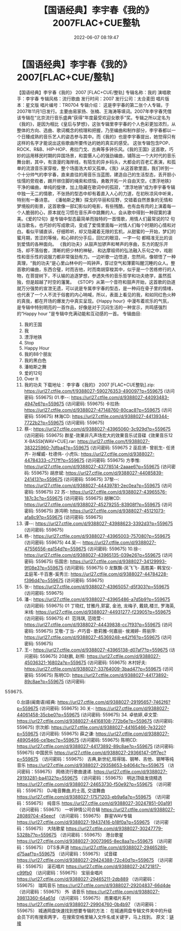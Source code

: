 ﻿---
title: 【国语经典】李宇春《我的》2007FLAC+CUE整轨
date: 2022-06-07 08:19:47
categories: APE、FLAC、MP3
tags: 华语中文
---
# 【国语经典】李宇春《我的》2007[FLAC+CUE/整轨]

【国语经典】李宇春《我的》 2007
[FLAC+CUE/整轨]
专辑名称：我的
演唱歌手：李宇春
专辑风格：流行歌曲
发行时间：2007
发行公司：太合麦田
唱片版本：星文版
唱片编号：TR0704
专辑介绍：
这是李宇春的第二张个人专辑，于2007年11月1日发行。主要由易家扬、张楠、王海涛等填词。2007年李宇春凭借该专辑在“北京流行音乐盛典”获得“年度最受欢迎女歌手”奖。专辑之所以定名为《我的》，是因为相比《皇后与梦想》，这张专辑里李宇春的个人色彩更加浓烈，从整体的方向、选曲、歌词概念的梳理和把握，乃至编曲和制作部分，李宇春都以一个日臻成熟的音乐艺人的姿态参与其中。而《我的》也是李宇春提出，她觉得只有这样的名字才能说出这些歌曲所要传达的她的真实的感受。
这张专辑包含POP、ROCK、R&B、HIP-HOP、弗拉门戈、古典等多钟乐风。《我的王国》这首歌，巧妙的运用移民时期的异国场景，和震慑人心的强劲编曲，铺陈出一个大时代的音乐舞台剧，其中，有浪漫的海岸线，有陌生的异乡码头，大都会的百老汇表演，和孤单的流浪音乐家穿梭，整个场面浩大却又孤单。《我》从这首歌里面，我们听到一个十分帅气的李宇春，直来直往的用音乐当蓝图，建造自己的生活型态，丢开胆小怯懦的旁观者，踢开绑住脚的绳索和烦恼，勇敢开拓一片自由天空。《漂浮地铁》干净的编曲，单纯的旋律，加上隐藏在歌词中的孤寂，“漂浮地铁”成为李宇春专辑中独一无二的情歌，不张扬的型态中却有着直入人心的力道，在初秋凉风中听来，特别有一番诗意。
《潘帕斯之舞》探戈的华丽和狂野，交错着自然景象的无情和梦境般的街景，这首歌像一部幻影似的电影，有些残酷，也有血有肉的上演着每一个人脆弱的心，原本就在习惯在音乐声中跳舞的人，会从歌中得到一种寂寞的凄美。《爱的12句》是专辑中型态最简单而独特的一首情歌，用情人们最常说的12
句话当歌名，也巧妙的写成歌词，变成了爱情里面每一对情人们每个时期的心情和对白。看似平铺直诉，仔细聆听，却又隐藏着无限的玄机，从甜蜜的一开始，梦幻的蜜月期，苦涩的等候，和心碎的分手后，回忆的眼泪，一字一句
都精准无比的谈到爱情的各种面向。
《我的功夫》从鼓声加锣声和琴声的序曲，东方的配乐开场，却不落俗套，清晰的把少林的神秘，
和达摩祖师的弘法融入乐句之中，戏剧性和音乐性的说服力都非常强劲有力。一边听歌一边悟道，忽然间，像顿悟了一种真理，“我的功夫“是心里山林中的一鸣钟声，穿过空气和薄雾叫醒沉睡的众人。整首歌的编曲，东西合璧，时而吉他，时而南胡穿梭其中，似乎是一个苦练修行的人物，在菩提树下，不认输的追逐梦想，参透失传的音乐哲学和功夫绝学，虽然孤独，但是超越了时空的藩篱。
《STOP》从第一个音符和鼓声开始，这首歌的劲道就万分强势的宣泄无遗，可以说是专属李宇春的型态，是一种闷在骨子里的情绪，也代表了一个人不流于俗套的内心呐喊，所以，表面上看见的我，和如同红色火种的真我，都在开场的爆发力中真实呈现。《Happy
hour》中漫布着欢乐的气氛，是专辑中特别明亮的一首作品，好像是对于沉闷生活的一种宣示，共鸣感强烈的“Happy hour
”是专辑中充满动能和互动感的一首。
专辑曲目:
01. 我的王国
02. 我
03. 漂浮地铁
04. Stop
05. Happy Hour
06. 我的88个朋友
07. 我的黑白色
08. 潘帕斯之舞
09. 爱的12句
10. Over It
11. 我的功夫
下载地址：
李宇春《我的》 2007
[FLAC+CUE整轨].zip: https://url27.ctfile.com/f/9388027-590276353-490097?p=559675
(访问密码: 559675)
01.李--: https://url27.ctfile.com/d/9388027-44093483-4947e6?p=559675
(访问密码: 559675)
卡拉扬: https://url27.ctfile.com/d/9388027-47148760-80cac8?p=559675
(访问密码: 559675)
林海CD: https://url27.ctfile.com/d/9388027-44139344-7722b2?p=559675
(访问密码: 559675)
07. 蔡-: https://url27.ctfile.com/d/9388027-43965060-3c929d?p=559675
(访问密码: 559675)
群星-效果非凡声场宏大的效果音乐试音碟《效果音乐12 X-BASS》[WAV+CUE].rar: https://url27.ctfile.com/f/9388027-383225960-7dfba4?p=559675
(访问密码: 559675
2 巫启贤- 曾航生- 任贤齐- 孙耀威- 杜德伟- 小虎队: https://url27.ctfile.com/d/9388027-44784333-c717ff?p=559675
(访问密码: 559675)
方季惟: https://url27.ctfile.com/d/9388027-43778514-2aaae6?p=559675
(访问密码: 559675)
胡彦斌: https://url27.ctfile.com/d/9388027-44085839-241413?p=559675
(访问密码: 559675)
37黎--: https://url27.ctfile.com/d/9388027-44439781-2ec0ea?p=559675
(访问密码: 559675)
22 苏-: https://url27.ctfile.com/d/9388027-43965576-187c3c?p=559675
(访问密码: 559675)
胡琳CD: https://url27.ctfile.com/d/9388027-45279255-83908f?p=559675
(访问密码: 559675)
游鸿明: https://url27.ctfile.com/d/9388027-45121073-afa8c9?p=559675
(访问密码: 559675)
24. 谭--: https://url27.ctfile.com/d/9388027-43988623-3392d3?p=559675
(访问密码: 559675)
06. 杨-: https://url27.ctfile.com/d/9388027-43965003-757080?p=559675
(访问密码: 559675)
44.吴--: https://url27.ctfile.com/d/9388027-47556556-ea154d?p=559675
(访问密码: 559675)
10.徐-: https://url27.ctfile.com/d/9388027-43965135-039e26?p=559675
(访问密码: 559675)
伍国忠: https://url27.ctfile.com/d/9388027-34129993-9f08e3?p=559675
(访问密码: 559675)
0 龙飘飘-凤飞飞- 高胜美- 韩宝仪- 孟庭苇-千百惠-奚秀兰: https://url27.ctfile.com/d/9388027-44784228-f396d4?p=559675
(访问密码: 559675)
03. 张-: https://url27.ctfile.com/d/9388027-43965057-d5f303?p=559675
(访问密码: 559675)
20. 潘-: https://url27.ctfile.com/d/9388027-43965486-a7d5b9?p=559675
(访问密码: 559675)
01 丁晓红, 甘雅丹,郭宴, 金池, 龙梅子, 戴娆,楼兰, 罗海英,米线: https://url27.ctfile.com/d/9388027-44931277-f23905?p=559675
(访问密码: 559675)
41  范玮琪, 范晓萱-: https://url27.ctfile.com/d/9388027-44439838-cc7f93?p=559675
(访问密码: 559675)
艾敬-丁当- 卢巧音- 歌莉雅-何嘉丽- 侯湘婷- 蒋丽萍: https://url27.ctfile.com/d/9388027-45369248-e42f16?p=559675
(访问密码: 559675)
11. 王-: https://url27.ctfile.com/d/9388027-43965138-d07af7?p=559675
(访问密码: 559675)
20赵鹏, 赵照: https://url27.ctfile.com/d/9388027-45036321-16802a?p=559675
(访问密码: 559675)
木村好夫: https://url27.ctfile.com/d/9388027-33764009-3bad47?p=559675
(访问密码: 559675)
陈明CD:
https://url27.ctfile.com/d/9388027-44173892-89c8ae?p=559675
(访问密码:
559675)
0.台語(闽南语)經典: https://url27.ctfile.com/d/9388027-29195657-7462f6?p=559675
(访问密码: 559675)
30.关-: https://url27.ctfile.com/d/9388027-44061458-35cbe0?p=559675
(访问密码: 559675)
34. 卓依婷,卓文萱: https://url27.ctfile.com/d/9388027-44168108-772b6e?p=559675
(访问密码: 559675)
宗次郎: https://url27.ctfile.com/d/9388027-44165466-7e3220?p=559675
(访问密码: 559675)
薛之谦: https://url27.ctfile.com/d/9388027-48905466-ce1bec?p=559675
(访问密码: 559675)
陈明CD: https://url27.ctfile.com/d/9388027-44173892-89c8ae?p=559675
(访问密码: 559675)
中国民乐
https://url27.ctfile.com/d/9388027-29366147-0ff7ec?p=559675
（访问密码：559675）
古典,新世纪,班得瑞、钢琴、吉他、钢琴等纯音乐
https://url27.ctfile.com/d/9388027-29358653-b4064c?p=559675
（访问密码：559675）
网络流行歌曲速递.
https://url27.ctfile.com/d/9388027-29193281-ba4132?p=559675
（访问密码：559675）
明达顶级发烧精选
https://url27.ctfile.com/d/9388027-24653730-f50e92?p=559675
（访问密码：559675）
DJ电音舞曲,的士高, 交谊舞曲
https://url27.ctfile.com/d/9388027-17571203-eb9a6a?p=559675
（访问密码：559675）
纯音乐
https://url27.ctfile.com/d/9388027-30247851-00a191
（访问密码：559675）
一听钟情公司合辑
https://url27.ctfile.com/d/9388027-28089704-45eecf
（访问密码：559675）
群星WAV专辑
https://url27.ctfile.com/d/9388027-19437416-b18f0a?p=559675
（访问密码：559675）
大陆歌星
https://url27.ctfile.com/d/9388027-30247779-5328b7?p=559675
（访问密码：559675）
港台歌星
https://url27.ctfile.com/d/9388027-30073965-8ec8aa?p=559675
（访问密码：559675）
DTS多声道
https://url27.ctfile.com/d/9388027-29465289-d75aaf?p=559675
（访问密码：559675）
试音碟
https://url27.ctfile.com/d/9388027-29424388-72c40d?p=559675
（访问密码：559675）
滚石唱片
https://url27.ctfile.com/d/9388027-24721817-c99fb0
（访问密码：559675）
宝丽金唱片
https://url27.ctfile.com/d/9388027-29465211-2db889
（访问密码：559675）
瑞鸣音乐
https://url27.ctfile.com/d/9388027-29204837-66d4de
（访问密码：559675）
外  语音乐
https://url27.ctfile.com/d/9388027-39813360-64a61d
（访问密码：559675）
雨果唱片系列
https://url27.ctfile.com/d/9388027-29904760-0b4b97
（访问密码：559675）
城通网盘快速找到想要专辑的方法：
在城通网盘专辑文件夹中的升级会员下的有搜索两字，
在搜索空格里输入文件名或关键字，马上找到。
原文：[链接](https://blog.sina.com.cn/s/blog_1647c7e7601030xos.html)